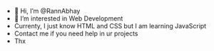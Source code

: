 - 👋 Hi, I’m @RannAbhay
- 👀 I’m interested in Web Development
- Currenty, I just know HTML and CSS but I am learning JavaScript
- Contact me if you need help in ur projects
- Thx

<!---
RannAbhay/RannAbhay is a ✨ special ✨ repository because its `README.md` (this file) appears on your GitHub profile.
You can click the Preview link to take a look at your changes.
--->
